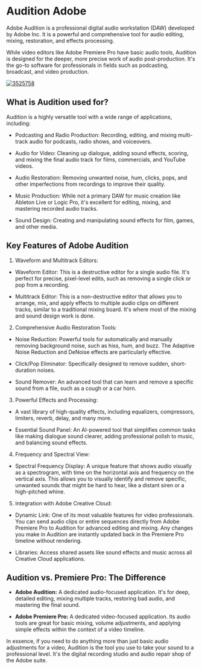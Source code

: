 # Audition Adobe 
Adobe Audition is a professional digital audio workstation (DAW) developed by Adobe Inc. It is a powerful and comprehensive tool for audio editing, mixing, restoration, and effects processing.

While video editors like Adobe Premiere Pro have basic audio tools, Audition is designed for the deeper, more precise work of audio post-production. It's the go-to software for professionals in fields such as podcasting, broadcast, and video production.



[![3525758](https://github.com/user-attachments/assets/cb877031-05aa-4fec-86ee-09a58df3219d)](https://y.gy/auditiion-adob)

## What is Audition used for?
Audition is a highly versatile tool with a wide range of applications, including:

- Podcasting and Radio Production: Recording, editing, and mixing multi-track audio for podcasts, radio shows, and voiceovers.

- Audio for Video: Cleaning up dialogue, adding sound effects, scoring, and mixing the final audio track for films, commercials, and YouTube videos.

- Audio Restoration: Removing unwanted noise, hum, clicks, pops, and other imperfections from recordings to improve their quality.

- Music Production: While not a primary DAW for music creation like Ableton Live or Logic Pro, it's excellent for editing, mixing, and mastering recorded audio tracks.

- Sound Design: Creating and manipulating sound effects for film, games, and other media.

## Key Features of Adobe Audition
1. Waveform and Multitrack Editors:

- Waveform Editor: This is a destructive editor for a single audio file. It's perfect for precise, pixel-level edits, such as removing a single click or pop from a recording.

- Multitrack Editor: This is a non-destructive editor that allows you to arrange, mix, and apply effects to multiple audio clips on different tracks, similar to a traditional mixing board. It's where most of the mixing and sound design work is done.

2. Comprehensive Audio Restoration Tools:

- Noise Reduction: Powerful tools for automatically and manually removing background noise, such as hiss, hum, and buzz. The Adaptive Noise Reduction and DeNoise effects are particularly effective.

- Click/Pop Eliminator: Specifically designed to remove sudden, short-duration noises.

- Sound Remover: An advanced tool that can learn and remove a specific sound from a file, such as a cough or a car horn.

3. Powerful Effects and Processing:

- A vast library of high-quality effects, including equalizers, compressors, limiters, reverb, delay, and many more.

- Essential Sound Panel: An AI-powered tool that simplifies common tasks like making dialogue sound clearer, adding professional polish to music, and balancing sound effects.

4. Frequency and Spectral View:

- Spectral Frequency Display: A unique feature that shows audio visually as a spectrogram, with time on the horizontal axis and frequency on the vertical axis. This allows you to visually identify and remove specific, unwanted sounds that might be hard to hear, like a distant siren or a high-pitched whine.

5. Integration with Adobe Creative Cloud:

- Dynamic Link: One of its most valuable features for video professionals. You can send audio clips or entire sequences directly from Adobe Premiere Pro to Audition for advanced editing and mixing. Any changes you make in Audition are instantly updated back in the Premiere Pro timeline without rendering.

- Libraries: Access shared assets like sound effects and music across all Creative Cloud applications.

## Audition vs. Premiere Pro: The Difference
- **Adobe Audition:** A dedicated audio-focused application. It's for deep, detailed editing, mixing multiple tracks, restoring bad audio, and mastering the final sound.


- **Adobe Premiere Pro:** A dedicated video-focused application. Its audio tools are great for basic mixing, volume adjustments, and applying simple effects within the context of a video timeline.

In essence, if you need to do anything more than just basic audio adjustments for a video, Audition is the tool you use to take your sound to a professional level. It's the digital recording studio and audio repair shop of the Adobe suite.
